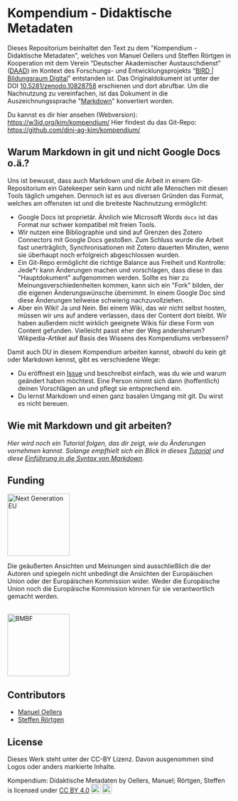 # Kompendium - Didaktische Metadaten

Dieses Repositorium beinhaltet den Text zu dem "Kompendium - Didaktische Metadaten", welches von Manuel Oellers und Steffen Rörtgen in Kooperation mit dem Verein “Deutscher Akademischer Austauschdienst” ([DAAD](https://www.daad.de/de/)) im Kontext des Forschungs- und Entwicklungsprojekts “[BIRD | Bildungsraum Digital](https://www.daad.de/de/der-daad/was-wir-tun/digitalisierung/bird/)” entstanden ist.
Das Originaldokument ist unter der DOI [10.5281/zenodo.10828758](https://zenodo.org/doi/10.5281/zenodo.10828758) erschienen und dort abrufbar.
Um die Nachnutzung zu vereinfachen, ist das Dokument in die Auszeichnungssprache "[Markdown](https://de.wikipedia.org/wiki/Markdown)" konvertiert worden.

Du kannst es dir hier ansehen (Webversion): <https://w3id.org/kim/kompendium/>
Hier findest du das Git-Repo: <https://github.com/dini-ag-kim/kompendium/>

## Warum Markdown in git und nicht Google Docs o.ä.?

Uns ist bewusst, dass auch Markdown und die Arbeit in einem Git-Repositorium ein Gatekeeper sein kann und nicht alle Menschen mit diesen Tools täglich umgehen.
Dennoch ist es aus diversen Gründen das Format, welches am offensten ist und die breiteste Nachnutzung ermöglicht:

- Google Docs ist proprietär. Ähnlich wie Microsoft Words `docx` ist das Format nur schwer kompatibel mit freien Tools.
- Wir nutzen eine Bibliographie und sind auf Grenzen des Zotero Connectors mit Google Docs gestoßen. Zum Schluss wurde die Arbeit fast unerträglich, Synchronisationen mit Zotero dauerten Minuten, wenn sie überhaupt noch erfolgreich abgeschlossen wurden.
- Ein Git-Repo ermöglicht die richtige Balance aus Freiheit und Kontrolle: Jede*r kann Änderungen machen und vorschlagen, dass diese in das "Hauptdokument" aufgenommen werden. Sollte es hier zu Meinungsverschiedenheiten kommen, kann sich ein "Fork" bilden, der die eigenen Änderungswünsche übernimmt. In einem Google Doc sind diese Änderungen teilweise schwierig nachzuvollziehen.
- Aber ein Wiki! Ja und Nein. Bei einem Wiki, das wir nicht selbst hosten, müssen wir uns auf andere verlassen, dass der Content dort bleibt. Wir haben außerdem nicht wirklich geeignete Wikis für diese Form von Content gefunden. Vielleicht passt eher der Weg andersherum? Wikpedia-Artikel auf Basis des Wissens des Kompendiums verbessern?

Damit auch DU in diesem Kompendium arbeiten kannst, obwohl du kein git oder Markdown kennst, gibt es verschiedene Wege:

- Du eröffnest ein [Issue](https://github.com/dini-ag-kim/kompendium/issues/new) und beschreibst einfach, was du wie und warum geändert haben möchtest. Eine Person nimmt sich dann (hoffentlich) deinen Vorschlägen an und pflegt sie entsprechend ein.
- Du lernst Markdown und einen ganz basalen Umgang mit git. Du wirst es nicht bereuen.

## Wie mit Markdown und git arbeiten?

*Hier wird noch ein Tutorial folgen, das dir zeigt, wie du Änderungen vornehmen kannst. Solange empfhielt sich ein Blick in dieses [Tutorial](https://docs.github.com/de/get-started/writing-on-github/getting-started-with-writing-and-formatting-on-github/quickstart-for-writing-on-github) und diese [Einführung in die Syntax von Markdown](https://docs.github.com/de/get-started/writing-on-github/getting-started-with-writing-and-formatting-on-github/basic-writing-and-formatting-syntax).*

## Funding

<img src="./images/EU.jpg" alt="Next Generation EU" style="height: 10em; vertical-align: middle; display: block" />

Die geäußerten Ansichten und Meinungen sind ausschließlich die der Autoren und spiegeln nicht unbedingt die Ansichten der Europäischen Union oder der Europäischen Kommission wider. Weder die Europäische Union noch die Europäische Kommission können für sie verantwortlich gemacht werden.

<br>

<img src="./images/BMBF_Logo.png" alt="BMBF" style="height: 10em; vertical-align: middle; display: block" />

## Contributors

- [Manuel Oellers](https://github.com/oellers)
- [Steffen Rörtgen](https://github.com/sroertgen)

## License

Dieses Werk steht unter der CC-BY Lizenz.
Davon ausgenommen sind Logos oder anders markierte Inhalte.

<p xmlns:cc="http://creativecommons.org/ns#" xmlns:dct="http://purl.org/dc/terms/"><span property="dct:title">Kompendium: Didaktische Metadaten</span> by <span property="cc:attributionName">Oellers, Manuel; Rörtgen, Steffen</span> is licensed under <a href="http://creativecommons.org/licenses/by/4.0/?ref=chooser-v1" target="_blank" rel="license noopener noreferrer" style="display:inline-block;">CC BY 4.0<img style="height:22px!important;margin-left:3px;vertical-align:text-bottom;" src="https://mirrors.creativecommons.org/presskit/icons/cc.svg?ref=chooser-v1"><img style="height:22px!important;margin-left:3px;vertical-align:text-bottom;" src="https://mirrors.creativecommons.org/presskit/icons/by.svg?ref=chooser-v1"></a></p> 

